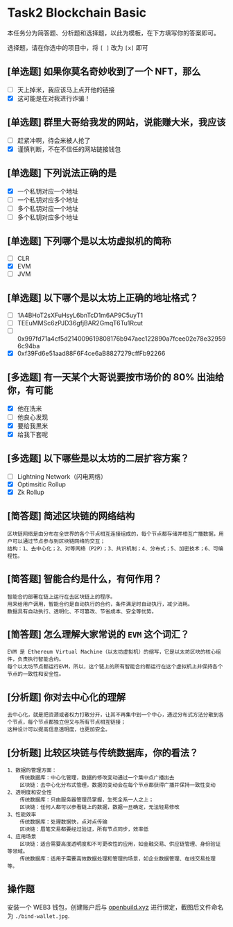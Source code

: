 # Task2 Blockchain Basic

本任务分为简答题、分析题和选择题，以此为模板，在下方填写你的答案即可。

选择题，请在你选中的项目中，将 `[ ]` 改为 `[x]` 即可

## [单选题] 如果你莫名奇妙收到了一个 NFT，那么

- [ ] 天上掉米，我应该马上点开他的链接
- [x] 这可能是在对我进行诈骗！

## [单选题] 群里大哥给我发的网站，说能赚大米，我应该

- [ ] 赶紧冲啊，待会米被人抢了
- [x] 谨慎判断，不在不信任的网站链接钱包

## [单选题] 下列说法正确的是

- [x] 一个私钥对应一个地址
- [ ] 一个私钥对应多个地址
- [ ] 多个私钥对应一个地址
- [ ] 多个私钥对应多个地址

## [单选题] 下列哪个是以太坊虚拟机的简称

- [ ] CLR
- [x] EVM
- [ ] JVM

## [单选题] 以下哪个是以太坊上正确的地址格式？

- [ ] 1A4BHoT2sXFuHsyL6bnTcD1m6AP9C5uyT1
- [ ] TEEuMMSc6zPJD36gfjBAR2GmqT6Tu1Rcut
- [ ] 0x997fd71a4cf5d214009619808176b947aec122890a7fcee02e78e329596c94ba
- [x] 0xf39Fd6e51aad88F6F4ce6aB8827279cffFb92266

## [多选题] 有一天某个大哥说要按市场价的 80% 出油给你，有可能

- [x] 他在洗米
- [ ] 他良心发现
- [x] 要给我黒米
- [x] 给我下套呢

## [多选题] 以下哪些是以太坊的二层扩容方案？

- [ ] Lightning Network（闪电网络）
- [x] Optimsitic Rollup
- [x] Zk Rollup

## [简答题] 简述区块链的网络结构

```
区块链网络是由分布在全世界的各个节点相互连接组成的，每个节点都存储并相互广播数据，用户可以通过节点参与到区块链网络的交互；
结构：1、去中心化；2、对等网络（P2P）；3、共识机制；4、分布式；5、加密技术；6、可编程性。
```

## [简答题] 智能合约是什么，有何作用？

```
智能合约部署在链上运行在去区块链上的程序。
用来给用户调用，智能合约是自动执行的合约，条件满足时自动执行，减少消耗。
数据具有自动执行、透明化、不可篡改、节省成本、安全等优势。
```

## [简答题] 怎么理解大家常说的 `EVM` 这个词汇？

```
EVM 是 Ethereum Virtual Machine（以太坊虚拟机）的缩写，它是以太坊区块的核心组件，负责执行智能合约。
每个以太坊节点都运行EVM，所以，这个链上的所有智能合约都运行在这个虚拟机上并保持各个节点的一致性和安全性。
```

## [分析题] 你对去中心化的理解

```
去中心化，就是把资源或者权力打散分开，让其不再集中到一个中心，通过分布式方法分散到各个节点，每个节点都独立但又与所有节点相互链接；
这种设计可以提高信息透明度，也更加安全。
```

## [分析题] 比较区块链与传统数据库，你的看法？

```
1、数据的管理方面：
    传统数据库：中心化管理，数据的修改变动通过一个集中点广播出去
    区块链：去中心化分布式管理，数据的变动会在每个节点都获得广播并保持一致性变动
2、透明度和安全性
    传统数据库：只由服务器管理员掌握，生死全系一人之上；
    区块链：任何人都可以参看链上的数据，数据一旦确定，无法轻易修改
3、性能效率
    传统数据库：处理数据快，点对点传输
    区块链：眉笔交易都要经过验证，所有节点同步，效率低
4、应用场景  
    区块链：适合需要高度透明度和不可更改性的应用，如金融交易、供应链管理、身份验证等领域。
    传统数据库：适用于需要高效数据处理和管理的场景，如企业数据管理、在线交易处理等。
```

## 操作题

安装一个 WEB3 钱包，创建账户后与 [openbuild.xyz](https://openbuild.xyz/profile) 进行绑定，截图后文件命名为 `./bind-wallet.jpg`.

